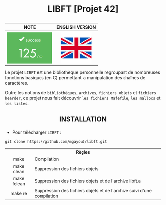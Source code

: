 # <p align="center">LIBFT [Projet 42]</p>

<div align="center">
	<table>
		<tr><th>NOTE</th>
		<th>ENGLISH VERSION</th></tr>
		<tr><th><img src="https://github.com/mgayout/mgayout/blob/main/img/note/125.png" height="100"></th>
		<th><a href= "https://github.com/mgayout/libft/blob/main/eng/README.md"><img src="https://github.com/mgayout/mgayout/blob/main/img/english.png" height="100"></a></th></tr>
	</table>
</div>

Le projet `LIBFT` est une bibliothèque personnelle regroupant de nombreuses fonctions basiques (en C) permettant la manipulation des chaînes de caractères.

Outre les notions de `bibliothèques`, `archives`, `fichiers objets` et `fichiers hearder`, ce projet nous fait découvrir `les fichiers Mafefile`, `les mallocs` et `les listes`. 

## <p> </p>

## <p align="center">INSTALLATION</p>

* Pour télécharger `LIBFT` :

```shell
git clone https://github.com/mgayout/libft.git
```
<div align="center">
	<table>
		<tr><th colspan="2" align="center">Règles</th></tr>
		<tr><td align="center">make</td>
		<td>Compilation</td></tr>
		<tr><td align="center">make clean</td>
		<td>Suppression des fichiers objets</td></tr>
		<tr><td align="center">make fclean</td>
		<td>Suppression des fichiers objets et de l'archive libft.a</td></tr>
		<tr><td align="center">make re</td>
		<td>Suppression des fichiers objets et de l'archive suivi d'une compilation</td></tr>
	</table>
</div>